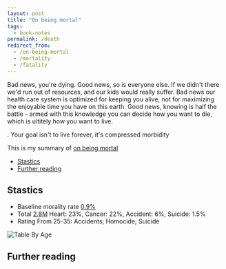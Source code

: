 ```yaml
---
layout: post
title: "On being mortal"
tags:
  - book-notes
permalink: /death
redirect_from:
  - /on-being-mortal
  - /mortality
  - /fatality
---
```


Bad news, you're dying. Good news, so is everyone else. If we didn't there we'd run out of resources, and our kids would really suffer. Bad news our health care system is optimized for keeping you alive, not for maximizing the enjoyable time you have on this earth. Good news, knowing is half the battle - armed with this knowledge you can decide how you want to die, which is ultitely how you want to live.

. Your goal isn't to live forever, it's compressed morbidity

This is my summary of [on being mortal](https://www.amazon.com/Being-Mortal-Medicine-What-Matters-ebook/dp/B00JCW0BCY)

<!-- prettier-ignore-start -->
<!-- vim-markdown-toc GFM -->

- [Stastics](#stastics)
- [Further reading](#further-reading)

<!-- vim-markdown-toc -->
<!-- prettier-ignore-end -->

## Stastics

- Baseline morality rate [0.9%](https://www.macrotrends.net/countries/USA/united-states/death-rate)
- Total [2.8M](https://www.cdc.gov/nchs/data/nvsr/nvsr68/nvsr68_06-508.pdf) Heart: 23%, Cancer: 22%, Accident: 6%, Suicide: 1.5%
- Rating From 25-35: Accidents; Homocide; Suicide

![Table By Age](https://www.cdc.gov/injury/images/lc-charts/leading_causes_of_death_by_age_group_2017_1100w850h.jpg)

## Further reading
